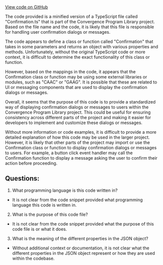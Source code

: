 [View code on GitHub](https://github.com/convergence-rfq/convergence-program-library/rfq/js/generated/types/Confirmation.js.map)

The code provided is a minified version of a TypeScript file called "Confirmation.ts" that is part of the Convergence Program Library project. Based on the file name and the code, it is likely that this file is responsible for handling user confirmation dialogs or messages.

The code appears to define a class or function called "Confirmation" that takes in some parameters and returns an object with various properties and methods. Unfortunately, without the original TypeScript code or more context, it is difficult to determine the exact functionality of this class or function.

However, based on the mappings in the code, it appears that the Confirmation class or function may be using some external libraries or modules, such as "CAAC" or "GAAG". It is possible that these are related to UI or messaging components that are used to display the confirmation dialogs or messages.

Overall, it seems that the purpose of this code is to provide a standardized way of displaying confirmation dialogs or messages to users within the Convergence Program Library project. This could be useful for ensuring consistency across different parts of the project and making it easier for developers to implement and customize these dialogs or messages.

Without more information or code examples, it is difficult to provide a more detailed explanation of how this code may be used in the larger project. However, it is likely that other parts of the project may import or use the Confirmation class or function to display confirmation dialogs or messages to users. For example, a button click event handler may call the Confirmation function to display a message asking the user to confirm their action before proceeding.
## Questions: 
 1. What programming language is this code written in?
- It is not clear from the code snippet provided what programming language this code is written in.

2. What is the purpose of this code file?
- It is not clear from the code snippet provided what the purpose of this code file is or what it does.

3. What is the meaning of the different properties in the JSON object?
- Without additional context or documentation, it is not clear what the different properties in the JSON object represent or how they are used within the codebase.
